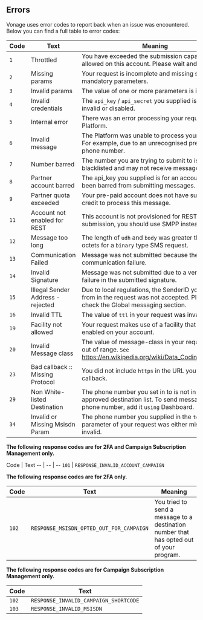 ## Errors

Vonage uses error codes to report back when an issue was encountered. Below you can find a full table to error codes:

Code | Text | Meaning
-- | -- | --
`1` | Throttled | You have exceeded the submission capacity allowed on this account. Please wait and retry.
`2` | Missing params | Your request is incomplete and missing some mandatory parameters.
`3` | Invalid params | The value of one or more parameters is invalid.
`4` | Invalid credentials | The `api_key` / `api_secret` you supplied is either invalid or disabled.
`5` | Internal error | There was an error processing your request in the Platform.
`6` | Invalid message | The Platform was unable to process your request. For example, due to an unrecognised prefix for the phone number.
`7` | Number barred | The number you are trying to submit to is blacklisted and may not receive messages.
`8` | Partner account barred | The api_key you supplied is for an account that has been barred from submitting messages.
`9` | Partner quota exceeded | Your pre-paid account does not have sufficient credit to process this message.
`11` | Account not enabled for REST | This account is not provisioned for REST submission, you should use SMPP instead.
`12` | Message too long | The length of `udh` and `body` was greater than 140 octets for a `binary` type SMS request.
`13` | Communication Failed | Message was not submitted because there was a communication failure.
`14` | Invalid Signature | Message was not submitted due to a verification failure in the submitted signature.
`15` | Illegal Sender Address - rejected | Due to local regulations, the SenderID you set in from in the request was not accepted. Please check the Global messaging section.
`16` | Invalid TTL | The value of `ttl` in your request was invalid.
`19` | Facility not allowed | Your request makes use of a facility that is not enabled on your account.
`20` | Invalid Message class | The value of message-class in your request was out of range. `See` https://en.wikipedia.org/wiki/Data_Coding_Scheme.
`23` | Bad callback :: Missing Protocol | You did not include `https` in the URL you set in callback.
`29` | Non White-listed Destination | The phone number you set in to is not in your pre-approved destination list. To send messages to this phone number, add it `using` Dashboard.
`34` | Invalid or Missing Msisdn Param | The phone number you supplied in the `to` parameter of your request was either missing or invalid.

**The following response codes are for 2FA and Campaign Subscription Management only.**

Code | Text
-- | -- | --
`101` | `RESPONSE_INVALID_ACCOUNT_CAMPAIGN`

**The following response codes are for 2FA only.**

Code | Text | Meaning
-- | -- | --
`102` | `RESPONSE_MSISDN_OPTED_OUT_FOR_CAMPAIGN` | You tried to send a message to a destination number that has opted out of your program.

**The following response codes are for Campaign Subscription Management only.**

Code | Text
-- | --
`102` | `RESPONSE_INVALID_CAMPAIGN_SHORTCODE`
`103` | `RESPONSE_INVALID_MSISDN`
